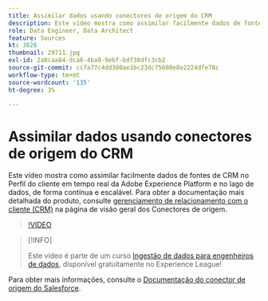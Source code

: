 ```yaml
---
title: Assimilar dados usando conectores de origem do CRM
description: Este vídeo mostra como assimilar facilmente dados de fontes de CRM no Perfil do cliente em tempo real da Adobe Experience Platform e no lago de dados, de forma contínua e escalável.
role: Data Engineer, Data Architect
feature: Sources
kt: 3826
thumbnail: 29711.jpg
exl-id: 2a0caa84-dca6-4ba9-9ebf-bdf38dfc3cb2
source-git-commit: cc7a77c4dd380ae1bc23dc75608e8e2224dfe78c
workflow-type: tm+mt
source-wordcount: '135'
ht-degree: 3%

---
```


# Assimilar dados usando conectores de origem do CRM

Este vídeo mostra como assimilar facilmente dados de fontes de CRM no Perfil do cliente em tempo real da Adobe Experience Platform e no lago de dados, de forma contínua e escalável. Para obter a documentação mais detalhada do produto, consulte [gerenciamento de relacionamento com o cliente (CRM)](https://experienceleague.adobe.com/docs/experience-platform/sources/home.html?lang=en#access-control-for-sources-in-data-ingestion) na página de visão geral dos Conectores de origem.

>[!VIDEO](https://video.tv.adobe.com/v/29711?quality=12&learn=on)

>[!INFO]
>
> Este vídeo é parte de um curso [Ingestão de dados para engenheiros de dados](https://experienceleague.adobe.com/?recommended=ExperiencePlatform-D-1-2020.1.dataingestion?lang=pt-BR), disponível gratuitamente no Experience League!

Para obter mais informações, consulte o [Documentação do conector de origem do Salesforce](https://experienceleague.adobe.com/docs/experience-platform/sources/ui-tutorials/create/crm/salesforce.html).


